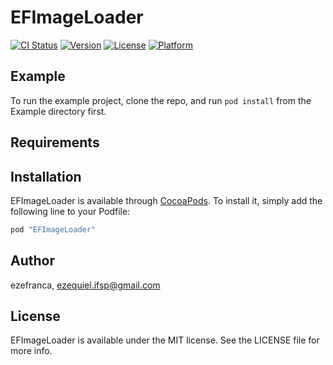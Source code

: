 # EFImageLoader

[![CI Status](http://img.shields.io/travis/ezefranca/EFImageLoader.svg?style=flat)](https://travis-ci.org/ezefranca/EFImageLoader)
[![Version](https://img.shields.io/cocoapods/v/EFImageLoader.svg?style=flat)](http://cocoapods.org/pods/EFImageLoader)
[![License](https://img.shields.io/cocoapods/l/EFImageLoader.svg?style=flat)](http://cocoapods.org/pods/EFImageLoader)
[![Platform](https://img.shields.io/cocoapods/p/EFImageLoader.svg?style=flat)](http://cocoapods.org/pods/EFImageLoader)

## Example

To run the example project, clone the repo, and run `pod install` from the Example directory first.

## Requirements

## Installation

EFImageLoader is available through [CocoaPods](http://cocoapods.org). To install
it, simply add the following line to your Podfile:

```ruby
pod "EFImageLoader"
```

## Author

ezefranca, ezequiel.ifsp@gmail.com

## License

EFImageLoader is available under the MIT license. See the LICENSE file for more info.
